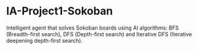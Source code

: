 # IA-Project1-Sokoban
Intelligent agent that solves Sokoban boards using AI algorithms: BFS (Breadth-first search), DFS (Depth-first search) and Iterative DFS (Iterative deepening depth-first search).
